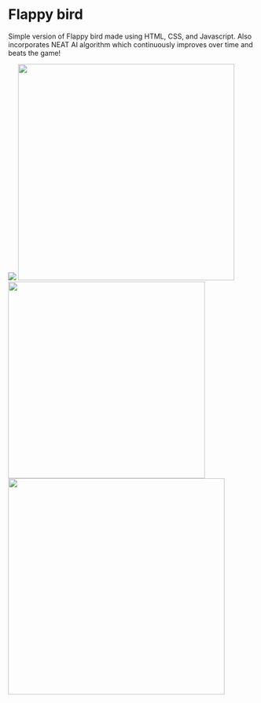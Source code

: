 # Flappy bird
Simple version of Flappy bird made using HTML, CSS, and Javascript. Also incorporates NEAT AI algorithm which continuously improves over time and beats the game!
<span>
  <p>
    <img src="https://github.com/user-attachments/assets/04347a57-3a7f-44a9-8967-eb3507af79fe">
    <img src="https://github.com/user-attachments/assets/ba114013-83db-47fd-9c31-e07db5db1c3b" height = 440px>
    <img src="https://github.com/user-attachments/assets/0ad2c6bf-4923-4be0-bfd9-a2a16514cdfc" width = 400px>
    <img src="https://github.com/user-attachments/assets/dde832b2-aa82-405a-8144-ed90f2e1e906" height = 440px>
  </p>
</span>
